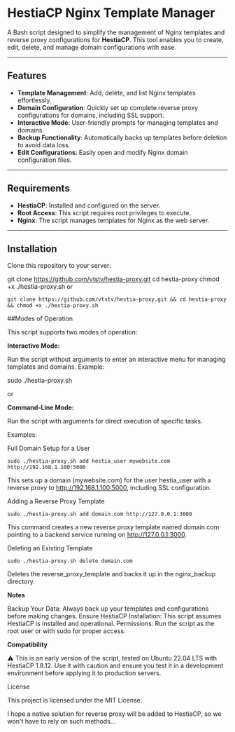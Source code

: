 # HestiaCP Nginx Template Manager

A Bash script designed to simplify the management of Nginx templates and reverse proxy configurations for **HestiaCP**. 
This tool enables you to create, edit, delete, and manage domain configurations with ease.

---

## Features

-  **Template Management**: Add, delete, and list Nginx templates effortlessly.
-  **Domain Configuration**: Quickly set up complete reverse proxy configurations for domains, including SSL support.
-  **Interactive Mode**: User-friendly prompts for managing templates and domains.
-  **Backup Functionality**: Automatically backs up templates before deletion to avoid data loss.
-  **Edit Configurations**: Easily open and modify Nginx domain configuration files.

---

## Requirements

- **HestiaCP**: Installed and configured on the server.
- **Root Access**: This script requires root privileges to execute.
- **Nginx**: The script manages templates for Nginx as the web server.

---

## Installation

Clone this repository to your server:
   
   git clone https://github.com/vtstv/hestia-proxy.git
   cd hestia-proxy
   chmod +x ./hestia-proxy.sh
or 

```
git clone https://github.com/vtstv/hestia-proxy.git && cd hestia-proxy && chmod +x ./hestia-proxy.sh
```

##Modes of Operation

This script supports two modes of operation:

**Interactive Mode:**

Run the script without arguments to enter an interactive menu for managing templates and domains.
Example:

sudo ./hestia-proxy.sh

or

**Command-Line Mode:**

Run the script with arguments for direct execution of specific tasks.

Examples:

Full Domain Setup for a User
```
sudo ./hestia-proxy.sh add hestia_user mywebsite.com http://192.168.1.100:5000
```
This sets up a domain (mywebsite.com) for the user hestia_user with a reverse proxy to http://192.168.1.100:5000, including SSL configuration.

Adding a Reverse Proxy Template
```
sudo ./hestia-proxy.sh add domain.com http://127.0.0.1:3000
```
This command creates a new reverse proxy template named domain.com pointing to a backend service running on http://127.0.0.1:3000.

Deleting an Existing Template
```
sudo ./hestia-proxy.sh delete domain.com
```
Deletes the reverse_proxy_template and backs it up in the nginx_backup directory.



**Notes**

Backup Your Data: Always back up your templates and configurations before making changes.
Ensure HestiaCP Installation: This script assumes HestiaCP is installed and operational.
Permissions: Run the script as the root user or with sudo for proper access.

**Compatibility**

⚠️ This is an early version of the script, tested on Ubuntu 22.04 LTS with HestiaCP 1.8.12.
Use it with caution and ensure you test it in a development environment before applying it to production servers.

License

This project is licensed under the MIT License.

I hope a native solution for reverse proxy will be added to HestiaCP, so we won't have to rely on such methods...